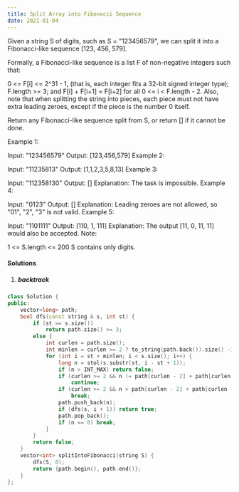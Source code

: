 ```yaml
---
title: Split Array into Fibonacci Sequence
date: 2021-01-04
---
```

Given a string S of digits, such as S = "123456579", we can split it into a Fibonacci-like sequence [123, 456, 579].

Formally, a Fibonacci-like sequence is a list F of non-negative integers such that:

0 <= F[i] <= 2^31 - 1, (that is, each integer fits a 32-bit signed integer type);
F.length >= 3;
and F[i] + F[i+1] = F[i+2] for all 0 <= i < F.length - 2.
Also, note that when splitting the string into pieces, each piece must not have extra leading zeroes, except if the piece is the number 0 itself.

Return any Fibonacci-like sequence split from S, or return [] if it cannot be done.

Example 1:

Input: "123456579"
Output: [123,456,579]
Example 2:

Input: "11235813"
Output: [1,1,2,3,5,8,13]
Example 3:

Input: "112358130"
Output: []
Explanation: The task is impossible.
Example 4:

Input: "0123"
Output: []
Explanation: Leading zeroes are not allowed, so "01", "2", "3" is not valid.
Example 5:

Input: "1101111"
Output: [110, 1, 111]
Explanation: The output [11, 0, 11, 11] would also be accepted.
Note:

1 <= S.length <= 200
S contains only digits.

#### Solutions

1. ##### backtrack

```cpp
class Solution {
public:
    vector<long> path;
    bool dfs(const string & s, int st) {
        if (st == s.size())
            return path.size() >= 3;
        else {
            int curlen = path.size();
            int minlen = curlen >= 2 ? to_string(path.back()).size() -1 : 0;
            for (int i = st + minlen; i < s.size(); i++) {
                long n = stol(s.substr(st, i - st + 1));
                if (n > INT_MAX) return false;
                if (curlen >= 2 && n != path[curlen - 2] + path[curlen - 1])
                    continue;
                if (curlen >= 2 && n > path[curlen - 2] + path[curlen - 1])
                    break;
                path.push_back(n);
                if (dfs(s, i + 1)) return true;
                path.pop_back();
                if (n == 0) break;
            }
        }
        return false;
    }
    vector<int> splitIntoFibonacci(string S) {
        dfs(S, 0);
        return {path.begin(), path.end()};
    }
};
```